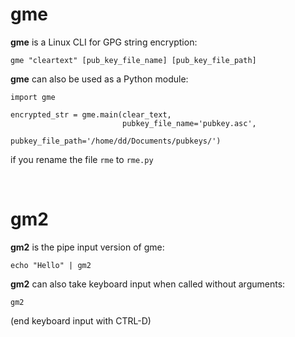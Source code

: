 # gme

**gme** is a Linux CLI for GPG string encryption:
    
    gme "cleartext" [pub_key_file_name] [pub_key_file_path]
    
**gme** can also be used as a Python module:

    import gme
    
    encrypted_str = gme.main(clear_text, 
                             pubkey_file_name='pubkey.asc', 
                             pubkey_file_path='/home/dd/Documents/pubkeys/')
   if you rename the file `rme` to `rme.py`

<br>

# gm2

**gm2** is the pipe input version of gme:

    echo "Hello" | gm2
    
**gm2** can also take keyboard input when called without arguments:

    gm2
    
(end keyboard input with CTRL-D)

